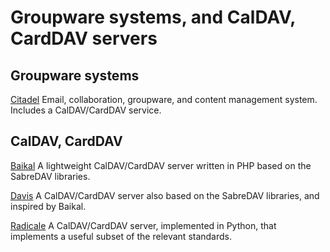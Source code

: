 # Groupware systems, and CalDAV, CardDAV servers

## Groupware systems

[Citadel](./citadel/README.md) Email, collaboration, groupware, and content management system.  Includes a CalDAV/CardDAV service.

## CalDAV, CardDAV

[Baikal](./baikal/README.md) A lightweight CalDAV/CardDAV server written in PHP based on the SabreDAV libraries.

[Davis](./davis/README.md) A CalDAV/CardDAV server also based on the SabreDAV libraries, and inspired by Baikal.

[Radicale](./radicale/README.md) A CalDAV/CardDAV server, implemented in Python, that implements a useful subset of the relevant standards.

